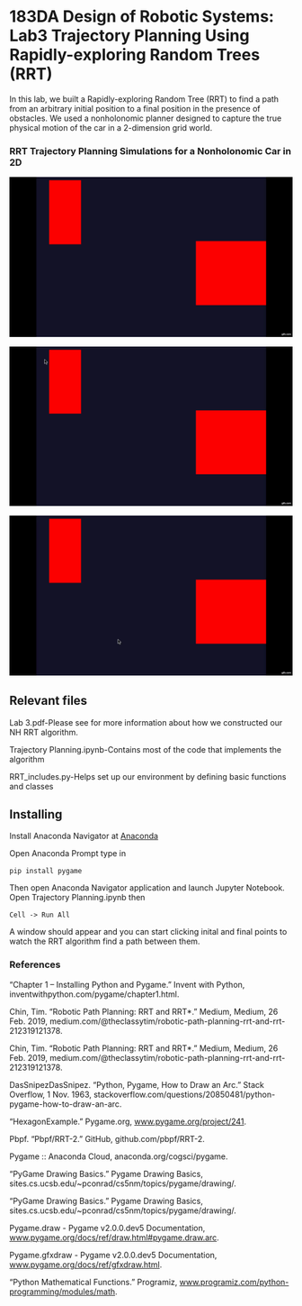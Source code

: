 # 183DA Design of Robotic Systems: Lab3 Trajectory Planning Using Rapidly-exploring Random Trees (RRT)

In this lab, we built a Rapidly-exploring Random Tree (RRT) to find a path from an arbitrary initial position to a final position in the presence of obstacles. We used a nonholonomic planner designed to capture the true physical motion of the car in a 2-dimension grid world. 

### RRT Trajectory Planning Simulations for a Nonholonomic Car in 2D

![RRT1](https://github.com/nathanzmarch/183DALab3/blob/master/images/RRT1.gif)

![RRT2](https://github.com/nathanzmarch/183DALab3/blob/master/images/RRT2.gif)

![RRT3](https://github.com/nathanzmarch/183DALab3/blob/master/images/RRT3.gif)

## Relevant files
Lab 3.pdf-Please see for more information about how we constructed our NH RRT algorithm.

Trajectory Planning.ipynb-Contains most of the code that implements the algorithm

RRT_includes.py-Helps set up our environment by defining basic functions and classes

## Installing

Install Anaconda Navigator at [Anaconda](https://www.anaconda.com/)

Open Anaconda Prompt type in

```
pip install pygame
```

Then open Anaconda Navigator application and launch Jupyter Notebook. Open Trajectory Planning.ipynb then

```
Cell -> Run All
```

A window should appear and you can start clicking inital and final points to watch the RRT algorithm find a path between them.

### References 
“Chapter 1 – Installing Python and Pygame.” Invent with Python, inventwithpython.com/pygame/chapter1.html.

Chin, Tim. “Robotic Path Planning: RRT and RRT*.” Medium, Medium, 26 Feb. 2019, medium.com/@theclassytim/robotic-path-planning-rrt-and-rrt-212319121378.

Chin, Tim. “Robotic Path Planning: RRT and RRT*.” Medium, Medium, 26 Feb. 2019, medium.com/@theclassytim/robotic-path-planning-rrt-and-rrt-212319121378.

DasSnipezDasSnipez. “Python, Pygame, How to Draw an Arc.” Stack Overflow, 1 Nov. 1963, stackoverflow.com/questions/20850481/python-pygame-how-to-draw-an-arc.

“HexagonExample.” Pygame.org, www.pygame.org/project/241.

Pbpf. “Pbpf/RRT-2.” GitHub, github.com/pbpf/RRT-2.

Pygame :: Anaconda Cloud, anaconda.org/cogsci/pygame.

“PyGame Drawing Basics.” Pygame Drawing Basics, sites.cs.ucsb.edu/~pconrad/cs5nm/topics/pygame/drawing/.

“PyGame Drawing Basics.” Pygame Drawing Basics, sites.cs.ucsb.edu/~pconrad/cs5nm/topics/pygame/drawing/.

Pygame.draw - Pygame v2.0.0.dev5 Documentation, www.pygame.org/docs/ref/draw.html#pygame.draw.arc.

Pygame.gfxdraw - Pygame v2.0.0.dev5 Documentation, www.pygame.org/docs/ref/gfxdraw.html.

“Python Mathematical Functions.” Programiz, www.programiz.com/python-programming/modules/math.
